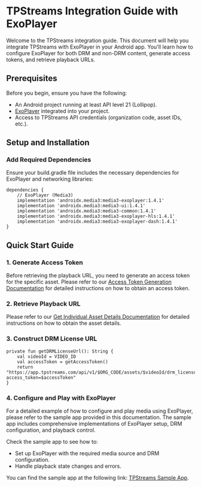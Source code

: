 # TPStreams Integration Guide with ExoPlayer
Welcome to the TPStreams integration guide. This document will help you integrate TPStreams with ExoPlayer in your Android app. You'll learn how to configure ExoPlayer for both DRM and non-DRM content, generate access tokens, and retrieve playback URLs.

## Prerequisites
Before you begin, ensure you have the following:
- An Android project running at least API level 21 (Lollipop).
- [ExoPlayer](https://developer.android.com/media/media3/exoplayer/hello-world) integrated into your project.
- Access to TPStreams API credentials (organization code, asset IDs, etc.).

## Setup and Installation
### Add Required Dependencies
Ensure your build.gradle file includes the necessary dependencies for ExoPlayer and networking libraries:
```
dependencies {
    // ExoPlayer (Media3)
    implementation 'androidx.media3:media3-exoplayer:1.4.1'
    implementation 'androidx.media3:media3-ui:1.4.1'
    implementation 'androidx.media3:media3-common:1.4.1'
    implementation 'androidx.media3:media3-exoplayer-hls:1.4.1'
    implementation 'androidx.media3:media3-exoplayer-dash:1.4.1'
}
```

## Quick Start Guide
### 1. Generate Access Token
Before retrieving the playback URL, you need to generate an access token for the specific asset. Please refer to our [Access Token Generation Documentation](https://developer.tpstreams.com/docs/server-api/access-token) for detailed instructions on how to obtain an access token.

### 2. Retrieve Playback URL
 Please refer to our [Get Individual Asset Details Documentation](https://developer.tpstreams.com/docs/server-api/assets#get-individual-asset-details) for detailed instructions on how to obtain the asset details. 

### 3. Construct DRM License URL 
```
private fun getDRMLicenseUrl(): String {
    val videoId = VIDEO_ID
    val accessToken = getAccessToken()
    return "https://app.tpstreams.com/api/v1/$ORG_CODE/assets/$videoId/drm_license/?access_token=$accessToken"
}
```
 
### 4. Configure and Play with ExoPlayer
For a detailed example of how to configure and play media using ExoPlayer, please refer to the sample app provided in this documentation. The sample app includes comprehensive implementations of ExoPlayer setup, DRM configuration, and playback control.

Check the sample app to see how to:
- Set up ExoPlayer with the required media source and DRM configuration.
- Handle playback state changes and errors.

You can find the sample app at the following link: [TPStreams Sample App](https://github.com/testpress/tpstreams-android-sample-app).
